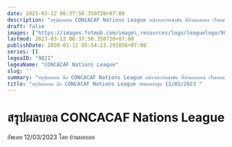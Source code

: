 ```yaml
---
date: 2023-03-12 06:37:50.350720+07:00
description: "สรุปผลบอล CONCACAF Nations League หลังจบการแข่งขัน ที่บ้านผลบอล เว็บเผยแพร่ข้อมูลการแข่งขันฟุตบอลที่เชื่อถือได้ และ อัพเดทไวที่สุด"
draft: false
images: ["https://images.fotmob.com/image\_resources/logo/leaguelogo/9821.png"]
lastmod: 2023-03-12 06:37:50.350720+07:00
publishDate: 2020-01-12 05:54:23.291856+07:00
series: []
legeaID: "9821"
legeaName: "CONCACAF Nations League"
slug: ''
summary: "สรุปผลบอล ลีก CONCACAF Nations League หลังจบการแข่งขัน ที่บ้านผลบอล เว็บเผยแพร่ข้อมูลการแข่งขันฟุตบอลที่เชื่อถือได้ และ อัพเดทไวที่สุด"
title: "สรุปผลบอล ลีก CONCACAF Nations League อัพเดทล่าสุด 12/03/2023 "
---
```


# สรุปผลบอล CONCACAF Nations League
อัพเดท 12/03/2023 โดย บ้านผลบอล

